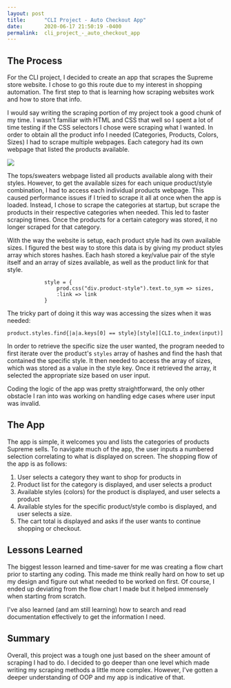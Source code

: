 ```yaml
---
layout: post
title:      "CLI Project - Auto Checkout App"
date:       2020-06-17 21:50:19 -0400
permalink:  cli_project_-_auto_checkout_app
---
```



## The Process

For the CLI project, I decided to create an app that scrapes the Supreme store website. I chose to go this route due to my interest in shopping automation. The first step to that is learning how scraping websites work and how to store that info.

I would say writing the scraping portion of my project took a good chunk of my time. I wasn't familiar with HTML and CSS that well so I spent a lot of time testing if the CSS selectors I chose were scraping what I wanted. In order to obtain all the product info I needed (Categories, Products, Colors, Sizes) I had to scrape multiple webpages. Each category had its own webpage that listed the products available.

![](https://imgur.com/a/v7gOAu8)

The tops/sweaters webpage listed all products available along with their styles. However, to get the available sizes for each unique product/style combination, I had to access each individual products webpage. This caused performance issues if I tried to scrape it all at once when the app is loaded. Instead, I chose to scrape the categories at startup, but scrape the products in their respective categories when needed. This led to faster scraping times. Once the products for a certain category was stored, it no longer scraped for that category.

With the way the website is setup, each product style had its own available sizes. I figured the best way to store this data is by giving my product styles array which stores hashes. Each hash stored a key/value pair of the style itself and an array of sizes available, as well as the product link for that style.

```
            style = {
                prod.css("div.product-style").text.to_sym => sizes,
                :link => link
            }
```

The tricky part of doing it this way was accessing the sizes when it was needed:

`product.styles.find{|a|a.keys[0] == style}[style][CLI.to_index(input)]`

In order to retrieve the specific size the user wanted, the program needed to first iterate over the product's `styles` array of hashes and find the hash that contained the specific style. It then needed to access the array of sizes, which was stored as a value in the style key. Once it retrieved the array, it selected the appropriate size based on user input.

Coding the logic of the app was pretty straightforward, the only other obstacle I ran into was working on handling edge cases where user input was invalid.

## The App

The app is simple, it welcomes you and lists the categories of products Supreme sells. To navigate much of the app, the user inputs a numbered selection correlating to what is displayed on screen. The shopping flow of the app is as follows:

1. User selects a category they want to shop for products in
2. Product list for the category is displayed, and user selects a product
3. Available styles (colors) for the product is displayed, and user selects a product
4. Available styles for the specific product/style combo is displayed, and user selects a size.
5. The cart total is displayed and asks if the user wants to continue shopping or checkout.

## Lessons Learned

The biggest lesson learned and time-saver for me was creating a flow chart prior to starting any coding. This made me think really hard on how to set up my design and figure out what needed to be worked on first. Of course, I ended up deviating from the flow chart I made but it helped immensely when starting from scratch.

I've also learned (and am still learning) how to search and read documentation effectively to get the information I need. 

## Summary

Overall, this project was a tough one just based on the sheer amount of scraping I had to do. I decided to go deeper than one level which made writing my scraping methods a little more complex. However, I've gotten a deeper understanding of OOP and my app is indicative of that. 

